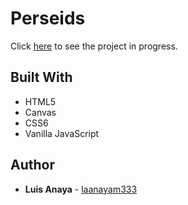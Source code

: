 # Perseids

Click [here](https://laanayam333.github.io/Perseids/) to see the project in progress.

## Built With

* HTML5
* Canvas
* CSS6
* Vanilla JavaScript

## Author

* **Luis Anaya** - [laanayam333](https://github.com/laanayam333)
